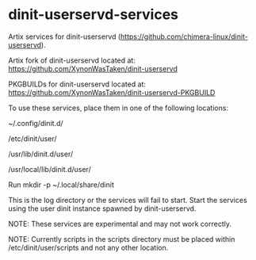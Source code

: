 # dinit-userservd-services
Artix services for dinit-userservd (https://github.com/chimera-linux/dinit-userservd).

Artix fork of dinit-userservd located at: https://github.com/XynonWasTaken/dinit-userservd

PKGBUILDs for dinit-userservd located at: https://github.com/XynonWasTaken/dinit-userservd-PKGBUILD

To use these services, place them in one of the following locations:

~/.config/dinit.d/

/etc/dinit/user/

/usr/lib/dinit.d/user/

/usr/local/lib/dinit.d/user/

Run mkdir -p ~/.local/share/dinit

This is the log directory or the services will fail to start.
Start the services using the user dinit instance spawned by dinit-userservd.

NOTE: These services are experimental and may not work correctly. 

NOTE: Currently scripts in the scripts directory must be placed within /etc/dinit/user/scripts and not any other location.
